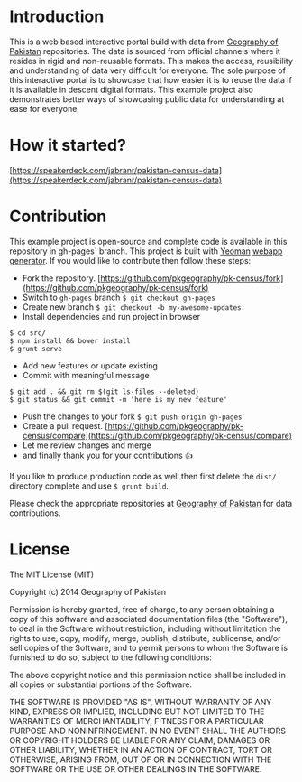 # Introduction

This is a web based interactive portal build with data from [Geography of Pakistan](https://github.com/pkgeography) repositories. The data is sourced from official channels where it resides in rigid and non-reusable formats. This makes the access, reusibility and understanding of data very difficult for everyone. The sole purpose of this interactive portal is to showcase that how easier it is to reuse the data if it is available in descent digital formats. This example project also demonstrates better ways of showcasing public data for understanding at ease for everyone.

# How it started?

[https://speakerdeck.com/jabranr/pakistan-census-data](https://speakerdeck.com/jabranr/pakistan-census-data)

# Contribution

This example project is open-source and complete code is available in this repository in gh-pages` branch. This project is built with [Yeoman](http://yeoman.io) [webapp generator](https://github.com/yeoman/generator-webapp). If you would like to contribute then follow these steps:

* Fork the repository. [https://github.com/pkgeography/pk-census/fork](https://github.com/pkgeography/pk-census/fork)
* Switch to `gh-pages` branch `$ git checkout gh-pages`
* Create new branch `$ git checkout -b my-awesome-updates`
* Install dependencies and run project in browser 

``` shell
$ cd src/
$ npm install && bower install
$ grunt serve
```

* Add new features or update existing
* Commit with meaningful message 

``` shell
$ git add . && git rm $(git ls-files --deleted) 
$ git status && git commit -m 'here is my new feature'
``` 

* Push the changes to your fork `$ git push origin gh-pages`
* Create a pull request. [https://github.com/pkgeography/pk-census/compare](https://github.com/pkgeography/pk-census/compare)
* Let me review changes and merge
* and finally thank you for your contributions :+1:

If you like to produce production code as well then first delete the `dist/` directory complete and use `$ grunt build`.

Please check the appropriate repositories at [Geography of Pakistan](https://github.com/pkgeography) for data contributions.

# License

The MIT License (MIT)

Copyright (c) 2014 Geography of Pakistan

Permission is hereby granted, free of charge, to any person obtaining a copy
of this software and associated documentation files (the "Software"), to deal
in the Software without restriction, including without limitation the rights
to use, copy, modify, merge, publish, distribute, sublicense, and/or sell
copies of the Software, and to permit persons to whom the Software is
furnished to do so, subject to the following conditions:

The above copyright notice and this permission notice shall be included in
all copies or substantial portions of the Software.

THE SOFTWARE IS PROVIDED "AS IS", WITHOUT WARRANTY OF ANY KIND, EXPRESS OR
IMPLIED, INCLUDING BUT NOT LIMITED TO THE WARRANTIES OF MERCHANTABILITY,
FITNESS FOR A PARTICULAR PURPOSE AND NONINFRINGEMENT. IN NO EVENT SHALL THE
AUTHORS OR COPYRIGHT HOLDERS BE LIABLE FOR ANY CLAIM, DAMAGES OR OTHER
LIABILITY, WHETHER IN AN ACTION OF CONTRACT, TORT OR OTHERWISE, ARISING FROM,
OUT OF OR IN CONNECTION WITH THE SOFTWARE OR THE USE OR OTHER DEALINGS IN
THE SOFTWARE.
